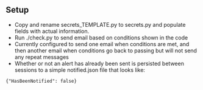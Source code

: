 ## Setup

* Copy and rename secrets_TEMPLATE.py to secrets.py and populate fields with actual information.
* Run ./check.py to send email based on conditions shown in the code
* Currently configured to send one email when conditions are met, and then another email when conditions go back to passing but will not send any repeat messages
* Whether or not an alert has already been sent is persisted between sessions to a simple notified.json file that looks like:

```
{"HasBeenNotified": false}
```


